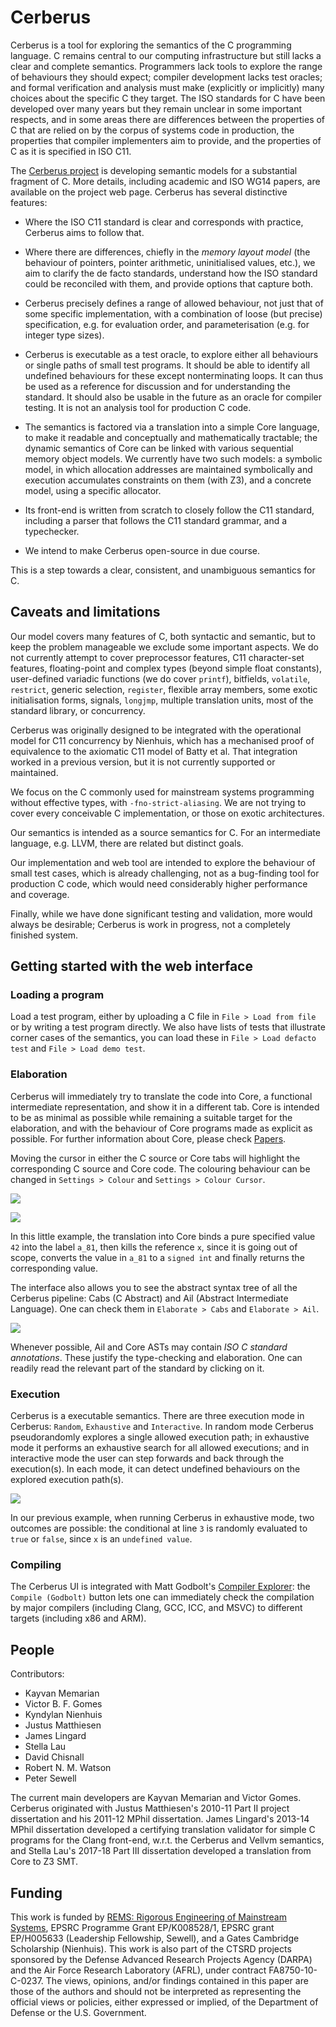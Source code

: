 Cerberus
========

Cerberus is a tool for exploring the semantics of the C programming
language.  C remains central to our computing infrastructure but still
lacks a clear and complete semantics. Programmers lack tools to
explore the range of behaviours they should expect; compiler
development lacks test oracles; and formal verification and analysis
must make (explicitly or implicitly) many choices about the specific C
they target. The ISO standards for C have been developed over many
years but they remain unclear in some important respects, and in some
areas there are differences between the properties of C that are
relied on by the corpus of systems code in production, the properties
that compiler implementers aim to provide, and the properties of C as
it is specified in ISO C11.

The [Cerberus project](http://www.cl.cam.ac.uk/users/pes20/cerberus)
is developing semantic models for a substantial fragment of C.  More
details, including academic and ISO WG14 papers, are available on the
project web page.  Cerberus has several distinctive features:

* Where the ISO C11 standard is clear and corresponds with practice,
  Cerberus aims to follow that.

* Where there are differences, chiefly in the *memory layout model*
  (the behaviour of pointers, pointer arithmetic, uninitialised
  values, etc.), we aim to clarify the de facto standards,
  understand how the ISO standard could be reconciled with them,
  and provide options that capture both.

* Cerberus precisely defines a range of allowed behaviour, not just
  that of some specific implementation, with a combination of loose
  (but precise) specification, e.g. for evaluation order, and
  parameterisation (e.g. for integer type sizes).

* Cerberus is executable as a test oracle, to explore either all
  behaviours or single paths of small test programs.  It should be
  able to identify all undefined behaviours for these except
  nonterminating loops.  It can thus be used as a reference for
  discussion and for understanding the standard.  It should also be
  usable in the future as an oracle for compiler testing.  It is not an analysis
  tool for production C code.

* The semantics is factored via a translation into a simple Core
  language, to make it readable and conceptually and mathematically
  tractable; the dynamic semantics of Core can be linked with various
  sequential memory object models.  We currently have two such models:
  a symbolic model, in which allocation addresses are maintained
  symbolically and execution accumulates constraints on them (with
  Z3), and a concrete model, using a specific allocator.

* Its front-end is written from scratch to closely follow the C11
  standard, including a parser that follows the C11 standard grammar,
  and a typechecker.

*  We intend to make Cerberus open-source in due course. 

This is a step towards a clear, consistent, and unambiguous semantics for C.


Caveats and limitations
-----------------------

Our model covers many features of C, both syntactic and
semantic, but to keep the problem manageable we exclude some important
aspects.  We do not currently attempt to cover preprocessor features,
C11 character-set features, floating-point and complex types (beyond
simple float constants), user-defined variadic functions (we do cover
`printf`), bitfields, `volatile`, `restrict`, generic selection,
`register`, flexible array members, some exotic initialisation forms,
signals, `longjmp`, multiple translation units, most of the standard
library, or concurrency.  

Cerberus was originally designed to be integrated with the operational
model for C11 concurrency by Nienhuis, which has a mechanised proof of
equivalence to the axiomatic C11 model of Batty et al.  That
integration worked in a previous version, but it is not currently
supported or maintained.

We focus on the C commonly used for mainstream systems programming
without effective types, with `-fno-strict-aliasing`.  We are not
trying to cover every conceivable C implementation, or those on exotic
architectures.

Our semantics is intended as a source semantics for C.  For an
intermediate language, e.g. LLVM, there are related but distinct
goals.

Our implementation and web tool are intended to
explore the behaviour of small test cases, which is already
challenging, not as a bug-finding tool for production C code, which
would need considerably higher performance and coverage.  

Finally, while we have done significant testing and validation, more
would always be desirable; Cerberus is work in progress, not a
completely finished system.


Getting started with the web interface
--------------------------------------

### Loading a program

Load a test program, either by uploading a C file in `File > Load from file` or
by writing a test program directly. We also have lists of tests that
illustrate corner cases of the semantics, you can load these in `File > Load
defacto test` and `File > Load demo test`.

### Elaboration

Cerberus will immediately try to translate the code into Core, a functional
intermediate representation, and show it in a different tab.  Core is intended
to be as minimal as possible while remaining a suitable target for the
elaboration, and with the behaviour of Core programs made as explicit as
possible. For further information about Core, please check [Papers](#papers).

Moving the cursor in either the C source or Core tabs will highlight the corresponding C source and Core code.
The colouring behaviour can be changed in `Settings > Colour` and `Settings >
Colour Cursor`.

![](img/return.png)

![](img/core_return.png)

In this little example, the translation into Core binds a pure specified value `42` into the
label `a_81`, then kills the reference `x`, since it is going out of scope,
converts the value in `a_81` to a `signed int` and finally returns the
corresponding value.

The interface also allows you to see the abstract syntax tree of all the
Cerberus pipeline: Cabs (C Abstract) and Ail (Abstract Intermediate Language).
One can check them in `Elaborate > Cabs` and `Elaborate > Ail`.

![](img/ail.png)

Whenever possible, Ail and Core ASTs may contain _ISO C standard annotations_.
These justify the type-checking and elaboration. One can readily read the
relevant part of the standard by clicking on it.

### Execution

Cerberus is a executable semantics.  There are three execution mode in
Cerberus: `Random`, `Exhaustive` and `Interactive`. In random mode Cerberus pseudorandomly explores a single allowed
execution path; in exhaustive mode it performs an exhaustive search for
all allowed executions; and in interactive mode the user can step forwards and back through the execution(s).  In each mode, it can detect undefined behaviours on the explored 
execution path(s).

![](img/exec.png)

In our previous example, when running Cerberus in exhaustive mode, two outcomes
are possible: the conditional at line `3` is randomly evaluated to `true` or
`false`, since `x` is an `undefined value`.

### Compiling

The Cerberus UI is integrated with Matt Godbolt's [Compiler
Explorer](https://godbolt.org): the `Compile (Godbolt)` button lets one can immediately check the compilation by
major compilers (including Clang, GCC, ICC, and MSVC) to different targets (including x86 and ARM).


People
------

Contributors:

* Kayvan Memarian
* Victor B. F. Gomes
* Kyndylan Nienhuis
* Justus Matthiesen
* James Lingard
* Stella Lau
* David Chisnall
* Robert N. M. Watson
* Peter Sewell

The current main developers are Kayvan Memarian and Victor Gomes.
Cerberus originated with Justus Matthiesen's 2010-11 Part II project
dissertation and his 2011-12 MPhil dissertation.  James Lingard's 2013-14 MPhil
dissertation developed a certifying translation validator for simple C programs
for the Clang front-end, w.r.t. the Cerberus and Vellvm semantics, and Stella Lau's 2017-18 Part III dissertation developed a translation from Core to Z3 SMT.


Funding
-------

This work is funded by [REMS: Rigorous Engineering of Mainstream
Systems](http://www.cl.cam.ac.uk/~pes20/rems), EPSRC Programme Grant
EP/K008528/1, EPSRC grant EP/H005633 (Leadership Fellowship, Sewell),
and a Gates Cambridge Scholarship (Nienhuis). This work is also part
of the CTSRD projects sponsored by the Defense Advanced Research
Projects Agency (DARPA) and the Air Force Research Laboratory (AFRL),
under contract FA8750-10-C-0237. The views, opinions, and/or findings
contained in this paper are those of the authors and should not be
interpreted as representing the official views or policies, either
expressed or implied, of the Department of Defense or the U.S.
Government.
